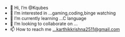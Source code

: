 - 👋 Hi, I’m @Kqubes
- 👀 I’m interested in ...gaming,coding,binge watching
- 🌱 I’m currently learning ...C language
- 💞️ I’m looking to collaborate on ...
- 📫 How to reach me ...karthikkrishna2511@gmail.com

<!---
Kqubes/Kqubes is a ✨ special ✨ repository because its `README.md` (this file) appears on your GitHub profile.
You can click the Preview link to take a look at your changes.
--->
